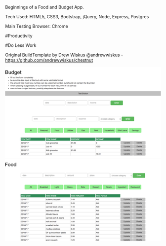 Beginnings of a Food and Budget App.

Tech Used: HTML5, CSS3, Bootstrap, jQuery, Node, Express, Postgres

Main Testing Browser: Chrome

#Productivity

#Do Less Work

Original BuildTemplate by Drew Wiskus @andrewwiskus - https://github.com/andrewwiskus/chestnut

![alt tag](./server/public/imgs/sshot1.png)
![alt tag](./server/public/imgs/sshot2.png)
